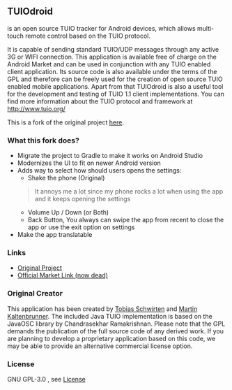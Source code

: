 ## TUIOdroid 
is an open source TUIO tracker for Android devices, which allows multi-touch remote 
control based on the TUIO protocol. 

It is capable of sending standard TUIO/UDP messages through any active 3G or WIFI connection. This application is available free of charge on the Android Market and can be used in conjunction with any TUIO enabled client application. Its source code is also available under the terms of the GPL and therefore can be freely used for the creation of open source TUIO enabled mobile applications. Apart from that TUIOdroid is also a useful tool for the development and testing of TUIO 1.1 client implementations. You can find more information about the TUIO protocol and framework at http://www.tuio.org/

This is a fork of the original project [here](https://github.com/TobiasSchwirten/tuiodroid).

### What this fork does?
- Migrate the project to Gradle to make it works on Android Studio
- Modernizes the UI to fit on newer Android version
- Adds way to select how should users opens the settings:
    - Shake the phone (Original)
    > It annoys me a lot since my phone rocks a lot when using the app and it keeps opening the settings
    - Volume Up / Down (or Both)
    - Back Button, You always can swipe the app from recent to close the app or use the exit option on settings
- Make the app translatable

### Links
- [Original Project](https://github.com/TobiasSchwirten/tuiodroid)
- [Official Market Link (now dead)](https://market.android.com/details?id=tuioDroid.impl)

### Original Creator
This application has been created by [Tobias Schwirten](https://github.com/TobiasSchwirten) and [Martin Kaltenbrunner](https://github.com/mkalten). The included Java TUIO implementation is based on the JavaOSC library by Chandrasekhar Ramakrishnan. Please note that the GPL demands the publication of the full source code of any derived work. If you are planning to develop a proprietary application based on this code, we may be able to provide an alternative commercial license option.

### License
GNU GPL-3.0 , see [License](license.txt)